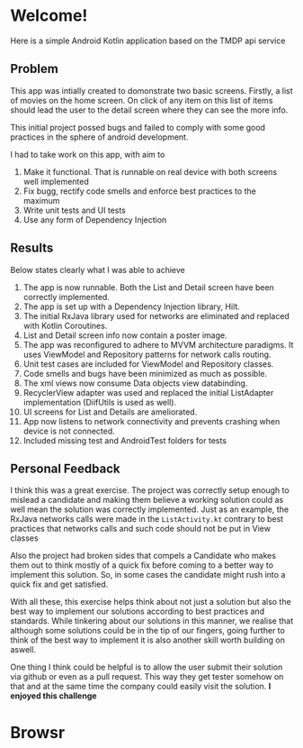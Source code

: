 Welcome!
===================


Here is a simple Android Kotlin application based on the TMDP api service


Problem
-------------
This app was intially created to domonstrate two basic screens. Firstly, a list of movies on the home screen. On click 
of any item on this list of items should lead the user to the detail screen where they can see the more info.

This initial project possed bugs and failed to comply with some good practices in the sphere of android development.

I had to take work on this app, with aim to
1. Make it functional. That is runnable on real device with both screens well implemented
2. Fix bugg, rectify code smells and enforce best practices to the maximum
3. Write unit tests and UI tests
4. Use any form of Dependency Injection

Results
-------------
Below states clearly what I was able to achieve

1. The app is now runnable. Both the List and Detail screen have been correctly implemented.
2. The app is set up with a Dependency Injection library, Hilt.
3. The initial RxJava library used for networks are eliminated and replaced with Kotlin Coroutines.
4. List and Detail screen info now contain a poster image.
5. The app was reconfigured to adhere to MVVM architecture paradigms. It uses ViewModel and Repository patterns for network calls
   routing.
6. Unit test cases are included for ViewModel and Repository classes.
7. Code smells and bugs have been minimized as much as possible.
8. The xml views now consume Data objects view databinding.
9. RecyclerView adapter was used and replaced the initial ListAdapter implementation (DiifUtils is used as well). 
10. UI screens for List and Details are ameliorated.
11. App now listens to network connectivity and prevents crashing when device is not connected.
12. Included missing test and AndroidTest folders for tests



Personal Feedback
-------------
I think this was a great exercise. The project was correctly setup enough to mislead a candidate and making them believe 
a working solution could as well mean the solution was correctly implemented. Just as an example, the RxJava networks calls 
were made in the `ListActivity.kt` contrary to best practices that networks calls and such code should not be put in View classes

Also the project had broken sides that compels a Candidate who makes them out to think mostly of a quick fix before coming to a
better way to implement this solution. So, in some cases the candidate might rush into a quick fix and get satisfied.

With all these, this exercise helps think about not just a solution but also the best way to implement our solutions according to
best practices and standards. While tinkering about our solutions in this manner, we realise that although some solutions could 
be in the tip of our fingers, going further to think of the best way to implement it is also another skill worth building on aswell.


One thing I think could be helpful is to allow the user submit their solution via github or even as a pull request. 
This way they get tester somehow on that and at the same time the company could easily visit the solution.
**I enjoyed this challenge**

# Browsr
